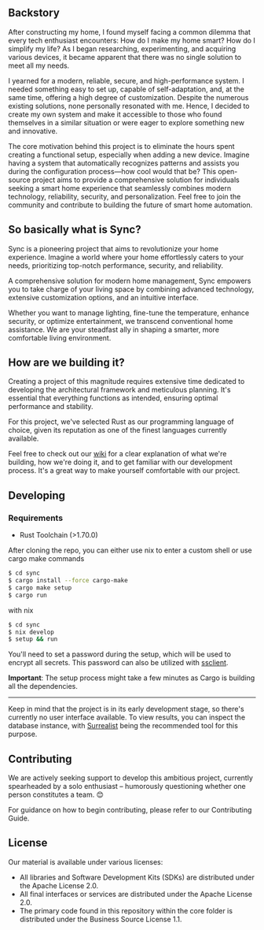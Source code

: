 <h2>Backstory</h2>

After constructing my home, I found myself facing a common dilemma that every tech enthusiast encounters: How do I make my home smart? How do I simplify my life? As I began researching, experimenting, and acquiring various devices, it became apparent that there was no single solution to meet all my needs.

I yearned for a modern, reliable, secure, and high-performance system. I needed something easy to set up, capable of self-adaptation, and, at the same time, offering a high degree of customization. Despite the numerous existing solutions, none personally resonated with me. Hence, I decided to create my own system and make it accessible to those who found themselves in a similar situation or were eager to explore something new and innovative.

The core motivation behind this project is to eliminate the hours spent creating a functional setup, especially when adding a new device. Imagine having a system that automatically recognizes patterns and assists you during the configuration process—how cool would that be? This open-source project aims to provide a comprehensive solution for individuals seeking a smart home experience that seamlessly combines modern technology, reliability, security, and personalization. Feel free to join the community and contribute to building the future of smart home automation.

<h2>So basically what is Sync?</h2>

Sync is a pioneering project that aims to revolutionize your home experience. Imagine a world where your home effortlessly caters to your needs, prioritizing top-notch performance, security, and reliability.

A comprehensive solution for modern home management, Sync empowers you to take charge of your living space by combining advanced technology, extensive customization options, and an intuitive interface.

Whether you want to manage lighting, fine-tune the temperature, enhance security, or optimize entertainment, we transcend conventional home assistance. We are your steadfast ally in shaping a smarter, more comfortable living environment.

<h2>How are we building it?</h2>

Creating a project of this magnitude requires extensive time dedicated to developing the architectural framework and meticulous planning. It's essential that everything functions as intended, ensuring optimal performance and stability.

For this project, we've selected Rust as our programming language of choice, given its reputation as one of the finest languages currently available.

Feel free to check out our [wiki]() for a clear explanation of what we're building, how we're doing it, and to get familiar with our development process. It's a great way to make yourself comfortable with our project.

<h2>Developing</h2>

<h3>Requirements</h3>

- Rust Toolchain (>1.70.0)

After cloning the repo, you can either use nix to enter a custom shell or use cargo make commands

```sh
$ cd sync
$ cargo install --force cargo-make
$ cargo make setup
$ cargo run
```

with nix

```sh
$ cd sync
$ nix develop
$ setup && run
```

You'll need to set a password during the setup, which will be used to encrypt all secrets. This password can also be utilized with [ssclient](https://crates.io/crates/ssclient/).

<b>Important</b>: The setup process might take a few minutes as Cargo is building all the dependencies.

---

Keep in mind that the project is in its early development stage, so there's currently no user interface available. To view results, you can inspect the database instance, with [Surrealist](https://surrealist.app) being the recommended tool for this purpose.

<h2>Contributing</h2>

We are actively seeking support to develop this ambitious project, currently spearheaded by a solo enthusiast – humorously questioning whether one person constitutes a team. 😊

For guidance on how to begin contributing, please refer to our Contributing Guide.

<h2>License</h2>

Our material is available under various licenses:

- All libraries and Software Development Kits (SDKs) are distributed under the Apache License 2.0.
- All final interfaces or services are distributed under the Apache License 2.0.
- The primary code found in this repository within the core folder is distributed under the Business Source License 1.1.